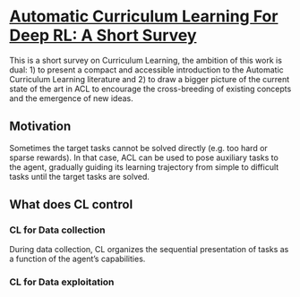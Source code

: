 # [Automatic Curriculum Learning For Deep RL: A Short Survey](https://arxiv.org/pdf/2003.04664.pdf)

This is a short survey on Curriculum Learning, the ambition of this work is dual: 1) to present
a compact and accessible introduction to the Automatic Curriculum Learning literature and 2) to
draw a bigger picture of the current state of the art in ACL to encourage the cross-breeding of existing
concepts and the emergence of new ideas.

## Motivation
Sometimes the target tasks cannot be solved directly (e.g. too hard or sparse rewards). In that case,
ACL can be used to pose auxiliary tasks to the agent, gradually guiding its learning trajectory from simple to difficult
tasks until the target tasks are solved.

## What does CL control
### CL for Data collection
During data collection, CL organizes the sequential presentation of tasks as a function of the agent’s capabilities. 
### CL for Data exploitation
